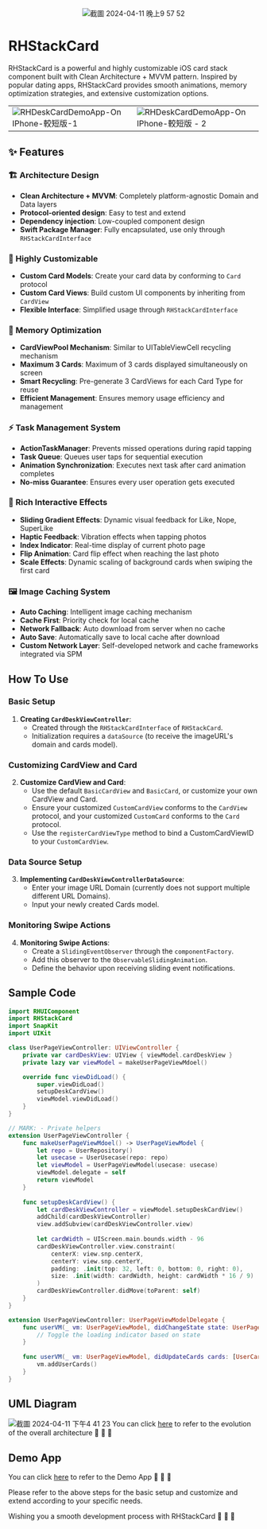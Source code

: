 <div align="center">
    <img src="https://github.com/HsinChungHan/RHStackCard/assets/38360195/812a03a0-3d45-4432-be86-6613c0e0d8cc" alt="截圖 2024-04-11 晚上9 57 52">
</div>

# RHStackCard
RHStackCard is a powerful and highly customizable iOS card stack component built with Clean Architecture + MVVM pattern. Inspired by popular dating apps, RHStackCard provides smooth animations, memory optimization strategies, and extensive customization options.

<table>
  <tr>
    <td>
      <img src="https://github.com/HsinChungHan/RHStackCard/assets/38360195/fc5841bc-c1c8-405b-989b-f22b0f768886" alt="RHDeskCardDemoApp-On IPhone-較短版-1">
    </td>
    <td>
      <img src="https://github.com/HsinChungHan/RHStackCard/assets/38360195/9d2adde6-3efa-4995-967d-000c8cc8164f" alt="RHDeskCardDemoApp-On IPhone-較短版 - 2">
    </td>
  </tr>
</table>





## ✨ Features

### 🏗️ Architecture Design
- **Clean Architecture + MVVM**: Completely platform-agnostic Domain and Data layers
- **Protocol-oriented design**: Easy to test and extend
- **Dependency injection**: Low-coupled component design
- **Swift Package Manager**: Fully encapsulated, use only through `RHStackCardInterface`

### 🎨 Highly Customizable
- **Custom Card Models**: Create your card data by conforming to `Card` protocol
- **Custom Card Views**: Build custom UI components by inheriting from `CardView`
- **Flexible Interface**: Simplified usage through `RHStackCardInterface`

### 🚀 Memory Optimization
- **CardViewPool Mechanism**: Similar to UITableViewCell recycling mechanism
- **Maximum 3 Cards**: Maximum of 3 cards displayed simultaneously on screen
- **Smart Recycling**: Pre-generate 3 CardViews for each Card Type for reuse
- **Efficient Management**: Ensures memory usage efficiency and management

### ⚡ Task Management System
- **ActionTaskManager**: Prevents missed operations during rapid tapping
- **Task Queue**: Queues user taps for sequential execution
- **Animation Synchronization**: Executes next task after card animation completes
- **No-miss Guarantee**: Ensures every user operation gets executed

### 🎯 Rich Interactive Effects
- **Sliding Gradient Effects**: Dynamic visual feedback for Like, Nope, SuperLike
- **Haptic Feedback**: Vibration effects when tapping photos
- **Index Indicator**: Real-time display of current photo page
- **Flip Animation**: Card flip effect when reaching the last photo
- **Scale Effects**: Dynamic scaling of background cards when swiping the first card

### 🖼️ Image Caching System
- **Auto Caching**: Intelligent image caching mechanism
- **Cache First**: Priority check for local cache
- **Network Fallback**: Auto download from server when no cache
- **Auto Save**: Automatically save to local cache after download
- **Custom Network Layer**: Self-developed network and cache frameworks integrated via SPM

## How To Use

### Basic Setup

1. **Creating `CardDeskViewController`**:
    - Created through the `RHStackCardInterface` of `RHStackCard`.
    - Initialization requires a `dataSource` (to receive the imageURL's domain and cards model).

### Customizing CardView and Card

2. **Customize CardView and Card**:
    - Use the default `BasicCardView` and `BasicCard`, or customize your own CardView and Card.
    - Ensure your customized `CustomCardView` conforms to the `CardView` protocol, and your customized `CustomCard` conforms to the `Card` protocol.
    - Use the `registerCardViewType` method to bind a CustomCardViewID to your `CustomCardView`.

### Data Source Setup

3. **Implementing `CardDeskViewControllerDataSource`**:
    - Enter your image URL Domain (currently does not support multiple different URL Domains).
    - Input your newly created Cards model.

### Monitoring Swipe Actions

4. **Monitoring Swipe Actions**:
    - Create a `SlidingEventObserver` through the `componentFactory`.
    - Add this observer to the `ObservableSlidingAnimation`.
    - Define the behavior upon receiving sliding event notifications.

## Sample Code
```swift
import RHUIComponent
import RHStackCard
import SnapKit
import UIKit

class UserPageViewController: UIViewController {
    private var cardDeskView: UIView { viewModel.cardDeskView }
    private lazy var viewModel = makeUserPageViewMdoel()

    override func viewDidLoad() {
        super.viewDidLoad()
        setupDeskCardView()
        viewModel.viewDidLoad()
    }
}

// MARK: - Private helpers
extension UserPageViewController {
    func makeUserPageViewMdoel() -> UserPageViewModel {
        let repo = UserRepository()
        let usecase = UserUsecase(repo: repo)
        let viewModel = UserPageViewModel(usecase: usecase)
        viewModel.delegate = self
        return viewModel
    }
    
    func setupDeskCardView() {
        let cardDeskViewController = viewModel.setupDeskCardView()
        addChild(cardDeskViewController)
        view.addSubview(cardDeskViewController.view)
        
        let cardWidth = UIScreen.main.bounds.width - 96
        cardDeskViewController.view.constraint(
            centerX: view.snp.centerX,
            centerY: view.snp.centerY,
            padding: .init(top: 32, left: 0, bottom: 0, right: 0),
            size: .init(width: cardWidth, height: cardWidth * 16 / 9)
        )
        cardDeskViewController.didMove(toParent: self)
    }
}

extension UserPageViewController: UserPageViewModelDelegate {
    func userVM(_ vm: UserPageViewModel, didChangeState state: UserPageState) {
        // Toggle the loading indicator based on state
    }
    
    func userVM(_ vm: UserPageViewModel, didUpdateCards cards: [UserCard]) {
        vm.addUserCards()
    }
}
```

## UML Diagram
![截圖 2024-04-11 下午4 41 23](https://github.com/HsinChungHan/RHStackCard/assets/38360195/72dd74f2-8bc1-4d0a-bacb-e342fe10381f)
You can click [here][1] to refer to the evolution of the overall architecture 🙌 🙌 🙌

## Demo App
You can click [here][2] to refer to the Demo App 🙌 🙌 🙌

Please refer to the above steps for the basic setup and customize and extend according to your specific needs.

Wishing you a smooth development process with RHStackCard 🥳 🥳 🥳

[1]: https://drive.google.com/file/d/1BRiJ8oPmWHbx3fGlvOD6m_AFSIulCiNq/view?usp=sharing "UML draw.io"
[2]: https://github.com/HsinChungHan/RHCardStackDemoApp.git "RHStackCardDemoApp"
